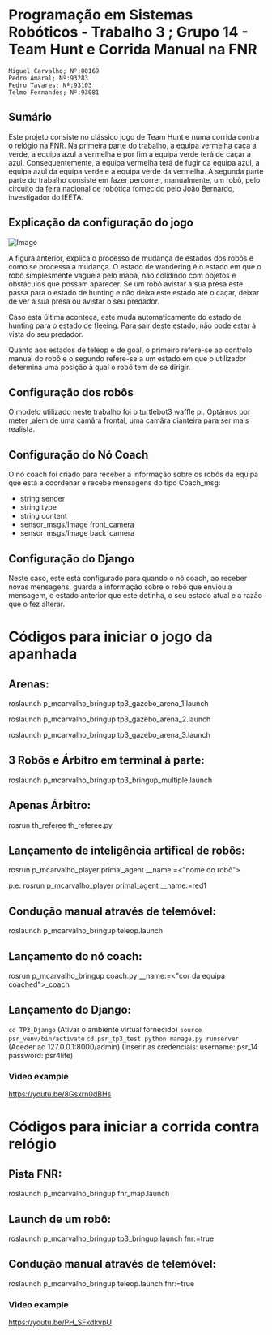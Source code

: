 # Programação em Sistemas Robóticos - Trabalho 3 ; Grupo 14 - Team Hunt e Corrida Manual na FNR
    Miguel Carvalho; Nº:80169
    Pedro Amaral; Nº:93283
    Pedro Tavares; Nº:93103
    Telmo Fernandes; Nº:93081
## Sumário


  Este projeto consiste no clássico jogo de Team Hunt e numa corrida contra o relógio na FNR.
    Na primeira parte do trabalho, a equipa vermelha caça a verde, a equipa azul a vermelha e por fim a equipa verde terá de caçar a azul. Consequentemente, 
    a equipa vermelha terá de fugir da equipa azul, a equipa azul da equipa verde e a equipa verde da vermelha.
    A segunda parte parte do trabalho consiste em fazer percorrer, manualmente, um robõ, pelo circuito da feira nacional de robótica fornecido pelo 
    João Bernardo, investigador do IEETA.
    
## Explicação da configuração do jogo

![Image](https://cdn.discordapp.com/attachments/943226390097035335/949264559351398400/PSR_INITIAL_DRAFT.drawio1.png)

A figura anterior, explica o processo de mudança de estados dos robôs e como se processa a mudança. 
O estado de wandering é o estado em que o robô simplesmente vagueia pelo mapa, não colidindo com objetos e obstáculos que possam aparecer. Se um robô avistar a sua 
presa este passa para o estado de hunting e não deixa este estado até o caçar, deixar de ver a sua presa ou avistar o seu predador. 

Caso esta última aconteça, este muda automaticamente do estado de hunting para o estado de fleeing. Para sair deste estado, não pode estar à vista do seu predador.

Quanto aos estados de teleop e de goal, o primeiro refere-se ao controlo manual do robô e o segundo refere-se a um estado em que o utilizador determina uma posição 
à qual o robô tem de se dirigir.

## Configuração dos robôs

O modelo utilizado neste trabalho foi o turtlebot3 waffle pi. Optámos por meter ,além de uma camâra frontal, uma camâra dianteira para ser mais realista.

## Configuração do Nó Coach

O nó coach foi criado para receber a informação sobre os robôs da equipa que está a coordenar e recebe mensagens do tipo Coach_msg:
* string sender
* string type
* string content
* sensor_msgs/Image front_camera
* sensor_msgs/Image back_camera

## Configuração do Django

Neste caso, este está configurado para quando o nó coach, ao receber novas mensagens, guarda a informação sobre o robô que enviou a mensagem, o estado anterior que este detinha, o seu estado atual e a razão que o fez alterar.

# Códigos para iniciar o jogo da apanhada

## Arenas:
  roslaunch p_mcarvalho_bringup tp3_gazebo_arena_1.launch

  roslaunch p_mcarvalho_bringup tp3_gazebo_arena_2.launch

  roslaunch p_mcarvalho_bringup tp3_gazebo_arena_3.launch


## 3 Robôs e Árbitro em terminal à parte:
  roslaunch p_mcarvalho_bringup tp3_bringup_multiple.launch


## Apenas Árbitro:
  rosrun th_referee th_referee.py


## Lançamento de inteligência artifical de robôs: 
rosrun p_mcarvalho_player primal_agent __name:=<"nome do robô">

 p.e:
 rosrun p_mcarvalho_player primal_agent __name:=red1


## Condução manual através de telemóvel: 
roslaunch p_mcarvalho_bringup teleop.launch


## Lançamento do nó coach:
rosrun p_mcarvalho_bringup coach.py __name:=<"cor da equipa coached">_coach

## Lançamento do Django:
`cd TP3_Django`
(Ativar o ambiente virtual fornecido) `source psr_venv/bin/activate`
`cd psr_tp3_test
python manage.py runserver`
(Aceder ao 127.0.0.1:8000/admin)
(Inserir as credenciais: username: psr_14
                         password: psr4life)

### Video example
https://youtu.be/8Gsxrn0dBHs


# Códigos para iniciar a corrida contra relógio


## Pista FNR:
roslaunch p_mcarvalho_bringup fnr_map.launch


## Launch de um robô:
roslaunch p_mcarvalho_bringup tp3_bringup.launch fnr:=true


## Condução manual através de telemóvel: 
roslaunch p_mcarvalho_bringup teleop.launch fnr:=true

### Video example
https://youtu.be/PH_SFkdkvpU
